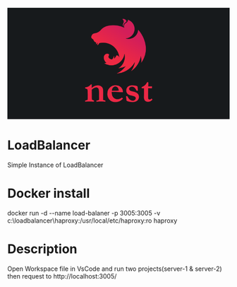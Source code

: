 ![Product Name Screen Shot][nestjs-logo]

# LoadBalancer
Simple Instance of LoadBalancer

# Docker install
docker run -d --name load-balaner -p 3005:3005 -v c:\loadbalancer\haproxy:/usr/local/etc/haproxy:ro haproxy

# Description
Open Workspace file in VsCode and run two projects(server-1 & server-2)
then request to http://localhost:3005/



<!-- MARKDOWN LINKS & IMAGES -->
[nestjs-logo]: nestjs-logo.png
